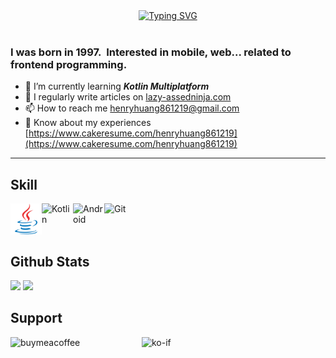 <div align="center">
  <a href="https://git.io/typing-svg"><img src="https://readme-typing-svg.demolab.com?font=PT+Mono&size=32&duration=3000&pause=1000&color=39FF14&center=true&vCenter=true&width=500&lines=I'm+Henry+Huang.;I'm+an+Android+developer." alt="Typing SVG" /></a><br/>
  <img style="width: 20%;" src="https://profile-counter.glitch.me/henryhuang1219/count.svg" alt="" />
</div>

<h3 align="left">
  I was born in 1997.&nbsp&nbspInterested in mobile, web... related to frontend programming.<br/>
</h3>

- 🌱 I’m currently learning ***Kotlin Multiplatform***
- 📝 I regularly write articles on [lazy-assedninja.com](https://lazy-assedninja.com)
- 📫 How to reach me henryhuang861219@gmail.com
- 📄 Know about my experiences [https://www.cakeresume.com/henryhuang861219](https://www.cakeresume.com/henryhuang861219)

---


## Skill
<div>
  <img align="left" height="50" width="50" src="https://raw.githubusercontent.com/devicons/devicon/master/icons/java/java-original.svg" alt="Java" />
  <img align="left" height="50" width="50" src="https://cdn.simpleicons.org/Kotlin" alt="Kotlin" />
  <img align="left" height="50" width="50" src="https://cdn.simpleicons.org/Android" alt="Android" />
  <img align="left" height="50" width="50" src="https://cdn.simpleicons.org/Git" alt="Git" />
  <br/><br/><br/>
</div>

## Github Stats  
<div align="left">
  <img src="https://github-readme-stats.vercel.app/api?username=henryhuang1219&hide=issues&show_icons=true&count_private=true&line_height=24&hide_border=true&title_color=39FF14&icon_color=39FF14&text_color=fff&bg_color=000" />
  <img src="https://github-readme-stats.vercel.app/api/top-langs/?username=henryhuang1219&show_icons=true&hide_border=true&layout=compact&title_color=39FF14&icon_color=39FF14&text_color=fff&bg_color=000" />
</div>

## Support
<div>
  <a href="https://www.buymeacoffee.com/https://www.buymeacoffee.com/henryhuang">
    <img align="left" src="https://cdn.buymeacoffee.com/buttons/v2/default-yellow.png" height="50" width="210" alt="buymeacoffee" />
  </a>
  <a href="https://ko-fi.com/https://ko-fi.com/henryhuang">
    <img align="left" src="https://cdn.ko-fi.com/cdn/kofi3.png?v=3" height="50" width="210" alt="ko-if" />
  </a>
</div>
